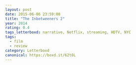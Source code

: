 ```yaml
---
layout: post 
date: 2015-06-06 23:59:00
title: "The Inbetweeners 2"
year: 2014
rating: 0.4
tags_letterboxd: narrative, Netflix, streaming, HDTV, NYC
tags:
  - film
  - review
category: Letterboxd
canonical: https://boxd.it/62t8L
---
```

